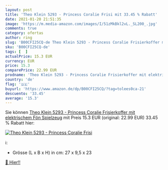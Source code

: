 ```yaml
---
layout: post
title: 'Theo Klein 5293 - Princess Coralie Frisi mit 33.45 % Rabatt'
date: 2021-01-20 21:51:35
image: 'https://m.media-amazon.com/images/I/51zMkBkl2vL._SL200_.jpg'
comments: true
category: ofertas
author: ring
slug: 'B00CFI25CQ-de Theo Klein 5293 - Princess Coralie Frisierkoffer mit...'
sku: 'B00CFI25CQ-de'
tags: [  ]
actualPrice: 15.3 EUR
currency: EUR
price: 15.3
comparePrice: 22.99 EUR
prodname: 'Theo Klein 5293 - Princess Coralie Frisierkoffer mit elektrischem Fön  Spielzeug'
country: 'de'
flag: '🇩🇪'
buyurl: 'https://www.amazon.de/dp/B00CFI25CQ/?tag=tolees0ca-21'
descuento: '33.45'
average: '15.3'
---
```


Sie können [Theo Klein 5293 - Princess Coralie Frisierkoffer mit elektrischem Fön  Spielzeug](https://www.amazon.de/dp/B00CFI25CQ/?tag=tolees0ca-21) mit Preis 15.3 EUR (original: 22.99 EUR) 33.45 % Rabatt hier:

[![Theo Klein 5293 - Princess Coralie Frisi](https://m.media-amazon.com/images/I/51zMkBkl2vL._SL200_.jpg)](https://www.amazon.de/dp/B00CFI25CQ/?tag=tolees0ca-21)

ℹ️:

- Grösse (L x B x H) in cm: 27 x 9,5 x 23

[🛒 Hier!!](https://www.amazon.de/dp/B00CFI25CQ/?tag=tolees0ca-21)

